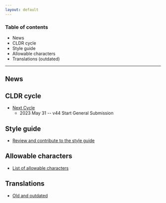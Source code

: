 ```yaml
---
layout: default
---
```


### Table of contents
- News
- CLDR cycle
- Style guide
- Allowable characters
- Translations (outdated)

---

## News

## CLDR cycle
- [Next Cycle](https://docs.google.com/spreadsheets/d/1N6inI5R84UoYlRwuCNPBOAP7ri4q2CmJmh8DC5g-S6c/edit#gid=1680747936)
   - 2023 May 31 -- v44 Start General Submission

## Style guide
- [Review and contribute to the style guide](/style-guide)

## Allowable characters
- [List of allowable characters](/allowable-characters)

## Translations
- [Old and outdated](/translations)
